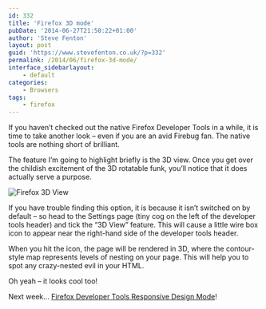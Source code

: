 ```yaml
---
id: 332
title: 'Firefox 3D mode'
pubDate: '2014-06-27T21:50:22+01:00'
author: 'Steve Fenton'
layout: post
guid: 'https://www.stevefenton.co.uk/?p=332'
permalink: /2014/06/firefox-3d-mode/
interface_sidebarlayout:
    - default
categories:
    - Browsers
tags:
    - firefox
---
```


If you haven’t checked out the native Firefox Developer Tools in a while, it is time to take another look – even if you are an avid Firebug fan. The native tools are nothing short of brilliant.

The feature I’m going to highlight briefly is the 3D view. Once you get over the childish excitement of the 3D rotatable funk, you’ll notice that it does actually serve a purpose.

![Firefox 3D View](https://www.stevefenton.co.uk/wp-content/uploads/2015/07/firefox-3d-view.jpg)

If you have trouble finding this option, it is because it isn’t switched on by default – so head to the Settings page (tiny cog on the left of the developer tools header) and tick the “3D View” feature. This will cause a little wire box icon to appear near the right-hand side of the developer tools header.

When you hit the icon, the page will be rendered in 3D, where the contour-style map represents levels of nesting on your page. This will help you to spot any crazy-nested evil in your HTML.

Oh yeah – it looks cool too!

Next week… [Firefox Developer Tools Responsive Design Mode](/Content/Blog/Date/201406/Blog/Firefox-Responsive-Mode/)!
